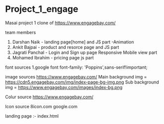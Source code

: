 # Project_1_engage
Masai project 1
clone of https://www.engagebay.com/

team members 
1. Darshan Naik - landing page[home] and JS part -Animation
2. Ankit Bajpai - product and resorce page  and JS part
3. Jagrati Panchal - Login and Sign up page Responsive Mobile view part
4. Mohamed Ibrahim - pricing page js part

font sources 
1.google font
font-family: 'Poppins',sans-serif!important;

image sources 
https://www.engagebay.com/
Main background img = https://cdn5.engagebay.com/img/index-page-bg-img.png
Sub background img = https://www.engagebay.com/images/index-bg.png

Colur source 
https://www.engagebay.com/

Icon source
8icon.com
google.com

landing page :-
index.html
